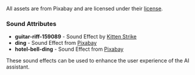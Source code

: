 All assets are from Pixabay and are licensed under their [license](https://pixabay.com/service/license-summary/).

### Sound Attributes

- **guitar-riff-159089** - Sound Effect by [Kitten Strike](https://pixabay.com/users/kittenstrike1-35556891/?utm_source=link-attribution&utm_medium=referral&utm_campaign=music&utm_content=159089)
- **ding** - Sound Effect from [Pixabay](https://pixabay.com/users/u_31vnwfmzt6-31480456/?utm_source=link-attribution&utm_medium=referral&utm_campaign=music&utm_content=126626)
- **hotel-bell-ding** - Sound Effect from [Pixabay](https://pixabay.com/users/floraphonic-38928062/?utm_source=link-attribution&utm_medium=referral&utm_campaign=music&utm_content=174457)

These sound effects can be used to enhance the user experience of the AI assistant.